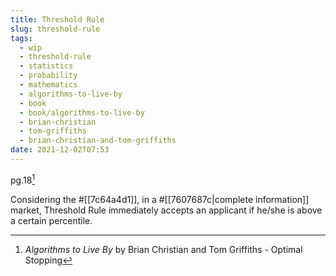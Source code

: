```yaml
---
title: Threshold Rule
slug: threshold-rule
tags:
  - wip
  - threshold-rule
  - statistics
  - probability
  - mathematics
  - algorithms-to-live-by
  - book
  - book/algorithms-to-live-by
  - brian-christian
  - tom-griffiths
  - brian-christian-and-tom-griffiths
date: 2021-12-02T07:53
---
```


pg.18[^1]

Considering the #[[7c64a4d1]], in a #[[7607687c|complete information]] market,
Threshold Rule immediately accepts an applicant if he/she is above a certain
percentile.

[^1]: _Algorithms to Live By_ by Brian Christian and Tom Griffiths - Optimal Stopping
